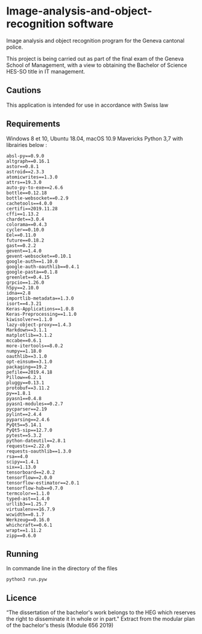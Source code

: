 # Image-analysis-and-object-recognition software
Image analysis and object recognition program for the Geneva cantonal police.

This project is being carried out as part of the final exam of the Geneva School of Management, with a view to obtaining the Bachelor of Science HES-SO title in IT management.

## Cautions
This application is intended for use in accordance with Swiss law
## Requirements
Windows 8 et 10, Ubuntu 18.04, macOS 10.9 Mavericks
Python 3,7 with librairies below :
```
absl-py==0.9.0
altgraph==0.16.1
astor==0.8.1
astroid==2.3.3
atomicwrites==1.3.0
attrs==19.3.0
auto-py-to-exe==2.6.6
bottle==0.12.18
bottle-websocket==0.2.9
cachetools==4.0.0
certifi==2019.11.28
cffi==1.13.2
chardet==3.0.4
colorama==0.4.3
cycler==0.10.0
Eel==0.11.0
future==0.18.2
gast==0.2.2
gevent==1.4.0
gevent-websocket==0.10.1
google-auth==1.10.0
google-auth-oauthlib==0.4.1
google-pasta==0.1.8
greenlet==0.4.15
grpcio==1.26.0
h5py==2.10.0
idna==2.8
importlib-metadata==1.3.0
isort==4.3.21
Keras-Applications==1.0.8
Keras-Preprocessing==1.1.0
kiwisolver==1.1.0
lazy-object-proxy==1.4.3
Markdown==3.1.1
matplotlib==3.1.2
mccabe==0.6.1
more-itertools==8.0.2
numpy==1.18.0
oauthlib==3.1.0
opt-einsum==3.1.0
packaging==19.2
pefile==2019.4.18
Pillow==6.2.1
pluggy==0.13.1
protobuf==3.11.2
py==1.8.1
pyasn1==0.4.8
pyasn1-modules==0.2.7
pycparser==2.19
pylint==2.4.4
pyparsing==2.4.6
PyQt5==5.14.1
PyQt5-sip==12.7.0
pytest==5.3.2
python-dateutil==2.8.1
requests==2.22.0
requests-oauthlib==1.3.0
rsa==4.0
scipy==1.4.1
six==1.13.0
tensorboard==2.0.2
tensorflow==2.0.0
tensorflow-estimator==2.0.1
tensorflow-hub==0.7.0
termcolor==1.1.0
typed-ast==1.4.0
urllib3==1.25.7
virtualenv==16.7.9
wcwidth==0.1.7
Werkzeug==0.16.0
whichcraft==0.6.1
wrapt==1.11.2
zipp==0.6.0

```
## Running 
In commande line in the directory of the files
```
python3 run.pyw
```

## Licence
“The dissertation of the bachelor's work belongs to the HEG which reserves the right to disseminate it in whole or in part." Extract from the modular plan of the bachelor's thesis (Module 656 2019)
